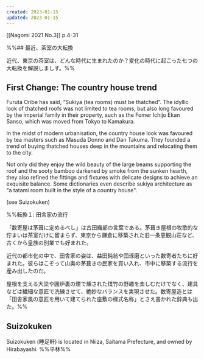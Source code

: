 ```yaml
---
created: 2023-01-15
updated: 2023-01-15
---
```

[[Nagomi 2021 No.3]] p.4-31

%%## 最近、茶室の大転換

近代、東京の茶室は、どんな時代に生まれたのか？変化の時代に起こった七つの大転換を解説しましす。%%

## First Change: The country house trend

Furuta Oribe has said, “Sukiya (tea rooms) must be thatched”. The idyllic look of thatched roofs was not limited to tea rooms, but also long favoured by the imperial family in their property, such as the Fomer Ichijo Ekan Sanso, which was moved from Tokyo to Kamakura.

In the midst of modern urbanisation, the country house look was favoured by tea masters such as Masuda Donno and Dan Takuma. They founded a trend of buying thatched houses deep in the mountains and relocating them to the city.

Not only did they enjoy the wild beauty of the large beams supporting the roof and the sooty bamboo darkened by smoke from the sunken hearth, they also refined the fittings and fixtures with delicate designs to achieve an exquisite balance. Some dictionaries even describe sukiya architecture as "a tatami room built in the style of a country house".

(see Suizokuken)

%%転換１: 田舎家の流行

「数寄屋は茅葺に定めるべし」は古田織部の言葉である。茅葺き屋根の牧歌的な佇まいは茶室だけに留まらず、東京から鎌倉に移築された旧一条恵観山荘など、古くから皇族の別業でも好まれた。

近代の都市化の中で、田舎家の姿は、益田鈍翁や団琢磨といった数寄者たちに好まれた。彼らはこぞって山奥の茅葺きの民家を買い入れ、市中に移築する流行を産み出したのだ。

屋根を支える大梁や囲炉裏の煙で燻された煤竹の野趣を楽しむだけでなく、建具などは繊細な意匠で洗練させて、絶妙なバランスを実現させた。数寄屋造とは「田舎家風の意匠を用いて建てられた座敷の様式名称」とさえ書かれた辞典も出た。%%

## Suizokuken

Suizokuken (睡足軒) is located in Niiza, Saitama Prefecture, and owned by Hirabayashi. %%平林%%

